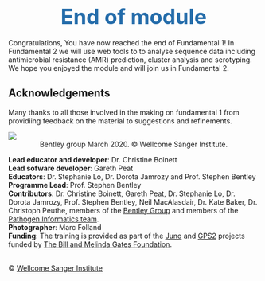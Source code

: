 <h1 style="text-align:center"><span style="color:#246CAA; font-size:1.5em">End of module</span></h1>

Congratulations, You have now reached the end of Fundamental 1! In Fundamental 2 we will use web tools to to analyse sequence data including antimicrobial resistance (AMR) prediction, cluster analysis and serotyping. We hope you enjoyed the module and will join us in Fundamental 2.

## Acknowledgements
Many thanks to all those involved in the making on fundamental 1 from providiing feedback on the material to suggestions and refinements.

<div class="col-sm-2" style="width: 700px; margin-left: auto; margin-right: auto;">
   <img src="/img/t284.jpg"></img>
</div>
<div style="text-align:center">Bentley group March 2020. &copy; Wellcome Sanger Institute.</div>

**Lead educator and developer**: Dr. Christine Boinett
</br>**Lead sofware developer**: Gareth Peat
</br>**Educators**: Dr. Stephanie Lo, Dr. Dorota Jamrozy and Prof. Stephen Bentley
</br>**Programme Lead**: Prof. Stephen Bentley
</br>**Contributors**: Dr. Christine Boinett, Gareth Peat, Dr. Stephanie Lo, Dr. Dorota Jamrozy, Prof. Stephen Bentley, Neil MacAlasdair, Dr. Kate Baker, Dr. Christoph Peuthe, members of the [Bentley Group](https://bentleygroup.sanger.ac.uk/#team) and members of the [Pathogen Informatics team](https://www.sanger.ac.uk/science/groups/pathogen-informatics).
</br>**Photographer**: Marc Folland
</br>**Funding**: The training is provided as part of the [Juno](https://www.gbsgen.net/) and [GPS2](https://www.pneumogen.net/gps/) projects funded by [The Bill and Melinda Gates Foundation](https://www.gatesfoundation.org/).


</br>&copy; [Wellcome Sanger Institute](https://www.sanger.ac.uk/)

